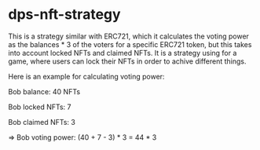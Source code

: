# dps-nft-strategy

This is a strategy similar with ERC721, which it calculates the voting power as the balances * 3 of the voters for a specific ERC721 token, but this takes into account locked NFTs
and claimed NFTs. It is a strategy using for a game, where users can lock their NFTs in order to achive different things.

Here is an example for calculating voting power:

Bob balance: 40 NFTs

Bob locked NFTs: 7     

Bob claimed NFTs: 3

=> Bob voting power: (40 + 7 - 3) * 3 = 44 * 3

